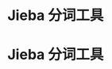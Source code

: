 # Jieba 分词工具

<!--
ID: c41381f8-679d-43de-898f-d69cead92e93
Status: draft
Date: 2020-10-17T22:37:26
Modified: 2020-10-17T22:37:26
wp_id: 2103
-->

# Jieba 分词工具

<!--
ID: c41381f8-679d-43de-898f-d69cead92e93
Status: draft
Date: 2020-10-17T22:37:26
Modified: 2020-10-17T22:37:26
wp_id: 2103
-->
